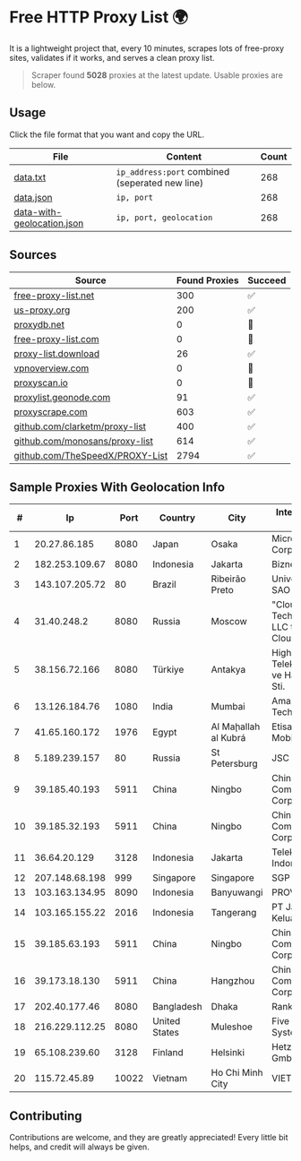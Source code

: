 
# Free HTTP Proxy List 🌍

It is a lightweight project that, every 10 minutes, scrapes lots of free-proxy sites, validates if it works, and serves a clean proxy list.


> Scraper found **5028** proxies at the latest update. Usable proxies are below.

## Usage

Click the file format that you want and copy the URL.


|File|Content|Count|
|----|-------|-----|
|[data.txt](https://raw.githubusercontent.com/themiralay/Proxy-List-World/master/data.txt)|`ip_address:port` combined (seperated new line)|268|
|[data.json](https://raw.githubusercontent.com/themiralay/Proxy-List-World/master/data.json)|`ip, port`|268|
|[data-with-geolocation.json](https://raw.githubusercontent.com/themiralay/Proxy-List-World/master/data-with-geolocation.json)|`ip, port, geolocation`|268|

## Sources

|Source|Found Proxies|Succeed|
|------|-------------|-------|
|[free-proxy-list.net](https://free-proxy-list.net)|300|✅|
|[us-proxy.org](https://www.us-proxy.org)|200|✅|
|[proxydb.net](http://proxydb.net)|0|🚫|
|[free-proxy-list.com](https://free-proxy-list.com/?page=&port=&type%5B%5D=http&type%5B%5D=https&up_time=0&search=Search)|0|🚫|
|[proxy-list.download](https://www.proxy-list.download/HTTP)|26|✅|
|[vpnoverview.com](https://vpnoverview.com/privacy/anonymous-browsing/free-proxy-servers)|0|🚫|
|[proxyscan.io](https://www.proxyscan.io)|0|🚫|
|[proxylist.geonode.com](https://proxylist.geonode.com/api/proxy-list?limit=300&page=1&sort_by=lastChecked&sort_type=desc&protocols=http,https)|91|✅|
|[proxyscrape.com](https://api.proxyscrape.com/v2/?request=displayproxies&protocol=http&timeout=10000&country=all&ssl=all&anonymity=all)|603|✅|
|[github.com/clarketm/proxy-list](https://raw.githubusercontent.com/clarketm/proxy-list/master/proxy-list-raw.txt)|400|✅|
|[github.com/monosans/proxy-list](https://raw.githubusercontent.com/monosans/proxy-list/main/proxies/http.txt)|614|✅|
|[github.com/TheSpeedX/PROXY-List](https://raw.githubusercontent.com/TheSpeedX/PROXY-List/master/http.txt)|2794|✅|


## Sample Proxies With Geolocation Info

|#|Ip|Port|Country|City|Internet Service Provider|
|-|--|----|-------|----|-------------------------|
|1|20.27.86.185|8080|Japan|Osaka|Microsoft Corporation|
|2|182.253.109.67|8080|Indonesia|Jakarta|Biznet Metronet|
|3|143.107.205.72|80|Brazil|Ribeirão Preto|Universidade De SAO Paulo|
|4|31.40.248.2|8080|Russia|Moscow|"Cloud Technologies" LLC trading as Cloud.ru|
|5|38.156.72.166|8080|Türkiye|Antakya|High Speed Telekomunikasyon ve Hab. Hiz. Ltd. Sti.|
|6|13.126.184.76|1080|India|Mumbai|Amazon Technologies Inc|
|7|41.65.160.172|1976|Egypt|Al Maḩallah al Kubrá|Etisalat Misr Mobile BB|
|8|5.189.239.157|80|Russia|St Petersburg|JSC Selectel|
|9|39.185.40.193|5911|China|Ningbo|China Mobile Communications Corporation|
|10|39.185.32.193|5911|China|Ningbo|China Mobile Communications Corporation|
|11|36.64.20.129|3128|Indonesia|Jakarta|Telekomunikasi Indonesia|
|12|207.148.68.198|999|Singapore|Singapore|SGP VULTR|
|13|103.163.134.95|8090|Indonesia|Banyuwangi|PROVITEL|
|14|103.165.155.22|2016|Indonesia|Tangerang|PT Jaringan Keluarga Bersama|
|15|39.185.63.193|5911|China|Ningbo|China Mobile Communications Corporation|
|16|39.173.18.130|5911|China|Hangzhou|China Mobile Communications Corporation|
|17|202.40.177.46|8080|Bangladesh|Dhaka|Ranks ITT|
|18|216.229.112.25|8080|United States|Muleshoe|Five Area Systems, LLC|
|19|65.108.239.60|3128|Finland|Helsinki|Hetzner Online GmbH|
|20|115.72.45.89|10022|Vietnam|Ho Chi Minh City|VIETELmetro|



## Contributing

Contributions are welcome, and they are greatly appreciated! Every
little bit helps, and credit will always be given.

